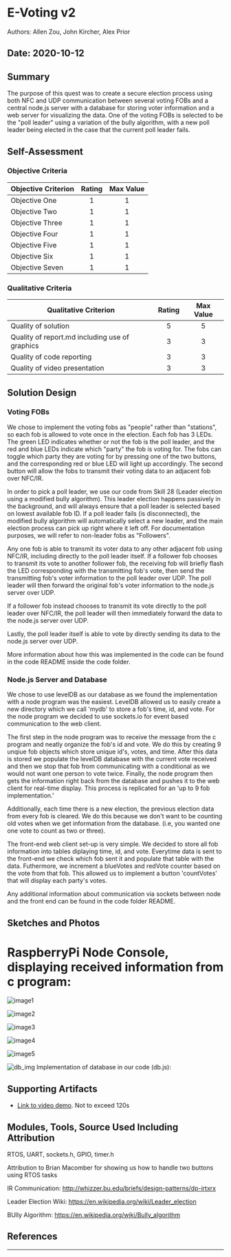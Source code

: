 # E-Voting v2
Authors: Allen Zou, John Kircher, Alex Prior

Date: 2020-10-12
-----

## Summary
The purpose of this quest was to create a secure election process using both NFC and UDP communication between several voting FOBs and a central node.js server with a database for storing voter information and a web server for visualizing the data. One of the voting FOBs is selected to be the "poll leader" using a variation of the bully algorithm, with a new poll leader being elected in the case that the current poll leader fails. 

## Self-Assessment

### Objective Criteria

| Objective Criterion | Rating | Max Value  | 
|---------------------------------------------|:-----------:|:---------:|
| Objective One | 1 |  1     | 
| Objective Two | 1 |  1     | 
| Objective Three | 1 |  1     | 
| Objective Four | 1 |  1     | 
| Objective Five | 1 |  1     | 
| Objective Six | 1 |  1     | 
| Objective Seven | 1 |  1     | 


### Qualitative Criteria

| Qualitative Criterion | Rating | Max Value  | 
|---------------------------------------------|:-----------:|:---------:|
| Quality of solution | 5 |  5     | 
| Quality of report.md including use of graphics | 3 |  3     | 
| Quality of code reporting | 3 |  3     | 
| Quality of video presentation | 3 |  3     | 


## Solution Design

### Voting FOBs
We chose to implement the voting fobs as "people" rather than "stations", so each fob is allowed to vote once in the election. Each fob has 3 LEDs. The green LED indicates whether or not the fob is the poll leader, and the red and blue LEDs indicate which "party" the fob is voting for. The fobs can toggle which party they are voting for by pressing one of the two buttons, and the corresponding red or blue LED will light up accordingly. The second button will allow the fobs to transmit their voting data to an adjacent fob over NFC/IR.

In order to pick a poll leader, we use our code from Skill 28 (Leader election using a modified bully algorithm). This leader election happens passively in the background, and will always ensure that a poll leader is selected based on lowest available fob ID. If a poll leader fails (is disconnected), the modified bully algorithm will automatically select a new leader, and the main election process can pick up right where it left off. For documentation purposes, we will refer to non-leader fobs as "Followers".

Any one fob is able to transmit its voter data to any other adjacent fob using NFC/IR, including directly to the poll leader itself. If a follower fob chooses to transmit its vote to another follower fob, the receiving fob will briefly flash the LED corresponding with the transmitting fob's vote, then send the transmitting fob's voter information to the poll leader over UDP. The poll leader will then forward the original fob's voter information to the node.js server over UDP.

If a follower fob instead chooses to transmit its vote directly to the poll leader over NFC/IR, the poll leader will then immediately forward the data to the node.js server over UDP.

Lastly, the poll leader itself is able to vote by directly sending its data to the node.js server over UDP.

More information about how this was implemented in the code can be found in the code README inside the code folder.

### Node.js Server and Database
We chose to use levelDB as our database as we found the implementation with a node program was the easiest. LevelDB allowed us to easily create a new directory which we call 'mydb' to store a fob's time, id, and vote. For the node program we decided to use sockets.io for event based communication to the web client. 

The first step in the node program was to receive the message from the c program and neatly organize the fob's id and vote. We do this by creating 9 unqiue fob objects which store unique id's, votes, and time. After this data is stored we populate the levelDB database with the current vote received and then we stop that fob from communicating with a conditional as we would not want one person to vote twice. Finally, the node program then gets the information right back from the database and pushes it to the web client for real-time display. This process is replicated for an 'up to 9 fob implementation.' 

Additionally, each time there is a new election, the previous election data from every fob is cleared. We do this because we don't want to be counting old votes when we get information from the database. (i.e, you wanted one one vote to count as two or three).

The front-end web client set-up is very simple. We decided to store all fob information into tables diplaying time, id, and vote. Everytime data is sent to the front-end we check which fob sent it and populate that table with the data. Futhermore, we increment a blueVotes and redVote counter based on the vote from that fob. This allowed us to implement a button 'countVotes' that will display each party's votes. 

Any additional information about communication via sockets between node and the front end can be found in the code folder README. 

## Sketches and Photos

# RaspberryPi Node Console, displaying received information from c program:
![image1](https://user-images.githubusercontent.com/50682462/99131133-58580e80-25e0-11eb-844a-e740112aeec6.png)

![image2](https://user-images.githubusercontent.com/50682462/99131140-5a21d200-25e0-11eb-90dd-42adcbbd6232.png)

![image3](https://user-images.githubusercontent.com/50682462/99131142-5b52ff00-25e0-11eb-9b0b-206afc4cca15.png)

![image4](https://user-images.githubusercontent.com/50682462/99131145-5c842c00-25e0-11eb-99cf-0476b86f2ad4.jpeg)

![image5](https://user-images.githubusercontent.com/50682462/99131146-5db55900-25e0-11eb-9372-4b8d8e9fea8b.jpeg)

![db_img](https://user-images.githubusercontent.com/50682462/99131150-6017b300-25e0-11eb-99c1-9f9945f7d4ea.PNG)
Implementation of database in our code (db.js):

## Supporting Artifacts
- [Link to video demo](). Not to exceed 120s


## Modules, Tools, Source Used Including Attribution
RTOS, UART, sockets.h, GPIO, timer.h

Attribution to Brian Macomber for showing us how to handle two buttons using RTOS tasks

IR Communication: http://whizzer.bu.edu/briefs/design-patterns/dp-irtxrx

Leader Election Wiki: https://en.wikipedia.org/wiki/Leader_election

BUlly Algorithm: https://en.wikipedia.org/wiki/Bully_algorithm
## References

-----


